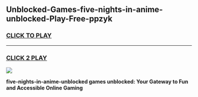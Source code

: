 
## Unblocked-Games-five-nights-in-anime-unblocked-Play-Free-ppzyk
<h3>
<a href="https://premium76.site?title=five-nights-in-anime-unblocked&ref=23A">CLICK TO PLAY</a></h3>
<hr>

<h3>
<a href="https://premium76.site?title=five-nights-in-anime-unblocked&ref=23A">CLICK 2 PLAY</a>
  
</h3>

<a href="https://premium76.site?title=five-nights-in-anime-unblocked&ref=23A"><img src="https://clearcache.store/games.png"></a>


**five-nights-in-anime-unblocked games unblocked: Your Gateway to Fun and Accessible Online Gaming**
